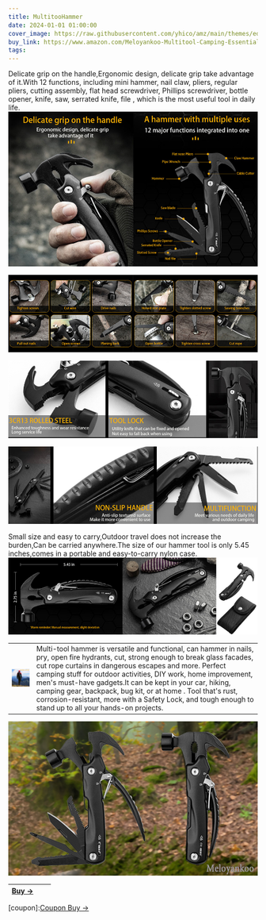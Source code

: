```yaml
---
title: MultitooHammer
date: 2024-01-01 01:00:00
cover_image: https://raw.githubusercontent.com/yhico/amz/main/themes/edinburgh/source/images/MultitooHammer/MultitooHammer.jpg
buy_link: https://www.amazon.com/Meloyankoo-Multitool-Camping-Essentials-Everything/dp/B0CPLLJW7P
tags:
---
```


Delicate grip on the handle,Ergonomic design, delicate grip take advantage of it.With 12 functions, including mini hammer, nail claw, pliers, regular pliers, cutting assembly, flat head screwdriver, Phillips screwdriver, bottle opener, knife, saw, serrated knife, file , which is the most useful tool in daily life.
![avatar][p1]

![avatar][p2]

![avatar][p3]

![avatar][p4]

Small size and easy to carry,Outdoor travel does not increase the burden,Can be carried anywhere.The size of our hammer tool is only 5.45 inches,comes in a portable and easy-to-carry nylon case.
![avatar][p5]

|  |  |
| :---- | :---- |
| ![avatar][p6] | Multi-tool hammer is versatile and functional, can hammer in nails, pry, open fire hydrants, cut, strong enough to break glass facades, cut rope curtains in dangerous escapes and more. Perfect camping stuff for outdoor activities, DIY work, home improvement, men's must-have gadgets.It can be kept in your car, hiking, camping gear, backpack, bug kit, or at home . Tool that's rust, corrosion-resistant, more with a Safety Lock, and tough enough to stand up to all your hands-on projects.|

![avatar][p7]

| <a class="buy" href="https://www.amazon.com/Meloyankoo-Multitool-Camping-Essentials-Everything/dp/B0CPLLJW7P" target="_blank"><span>Buy &#8594;</span></a>| | |
|  :----  | :----:  | ----:  |

[p1]:https://raw.githubusercontent.com/yhico/amz/main/themes/edinburgh/source/images/MultitooHammer/p1.jpg
[p2]:https://raw.githubusercontent.com/yhico/amz/main/themes/edinburgh/source/images/MultitooHammer/p2.jpg
[p3]:https://raw.githubusercontent.com/yhico/amz/main/themes/edinburgh/source/images/MultitooHammer/p3.jpg
[p4]:https://raw.githubusercontent.com/yhico/amz/main/themes/edinburgh/source/images/MultitooHammer/p4.jpg
[p5]:https://raw.githubusercontent.com/yhico/amz/main/themes/edinburgh/source/images/MultitooHammer/p5.jpg
[p6]:https://raw.githubusercontent.com/yhico/amz/main/themes/edinburgh/source/images/MultitooHammer/p6.jpg
[p7]:https://raw.githubusercontent.com/yhico/amz/main/themes/edinburgh/source/images/MultitooHammer/p7.jpg
[coupon]:<a class="buy" href="https://www.amazon.com/promotion/psp/A310KKEUM8UJ9H" target="_blank"><span>Coupon Buy &#8594;</span></a> 

